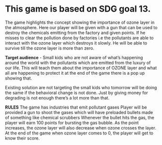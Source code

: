 # This game is based on SDG goal 13.
The game highlights the concept showing the importance of ozone layer in
the atmosphere. Here our player will be given with a gun that can be used to destroy the
 chemicals emitting from the factory and given points. If he misses to clear the pollution
done by factories i.e the pollutants are able to interact with the ozone layer which
destroys it slowly. He will be able to survive till the ozone layer is more than zero.



**Target audience** - Small kids who are not aware of what’s happening around the world
with the pollutants which are emitted from the luxury of our life.
This will teach them about the importance of OZONE layer and what all are happening to
protect it at the end of the game there is a pop up showing that.

Existing solution are not targeting the small kids who tomorrow will be doing the same if
the behavioral change is not done. Just by giving money for degrading is not enough
there’s a lot more than that.



**RULES**
The game has industries that emit pollutant gases
Player will be provided a gun to shoot the gases which will have preloaded bullets made of something like chemical scrubbers
Whenever the bullet hits the gas, the player will earn 100 points for bursting the gas bubble.
As the point increases, the ozone layer will also decrease when ozone crosses the layer.
At the end of the game when ozone layer comes to 0, the player will get to know their score.


